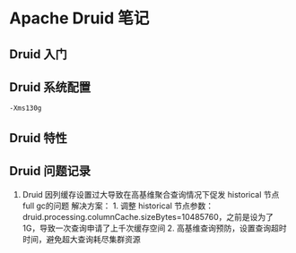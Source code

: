 # Apache Druid 笔记


## Druid 入门

## Druid 系统配置

```
-Xms130g

```

## Druid 特性

## Druid 问题记录

1. Druid 因列缓存设置过大导致在高基维聚合查询情况下促发 historical 节点 full gc的问题
解决方案： 1. 调整 historical 节点参数： druid.processing.columnCache.sizeBytes=10485760，之前是设为了 1G，导致一次查询申请了上千次缓存空间
	2. 高基维查询预防，设置查询超时时间，避免超大查询耗尽集群资源

## 